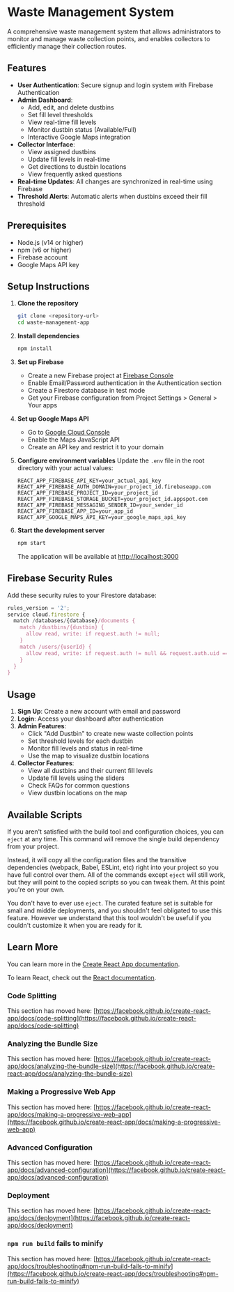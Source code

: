# Waste Management System

A comprehensive waste management system that allows administrators to monitor and manage waste collection points, and enables collectors to efficiently manage their collection routes.

## Features

- **User Authentication**: Secure signup and login system with Firebase Authentication
- **Admin Dashboard**:
  - Add, edit, and delete dustbins
  - Set fill level thresholds
  - View real-time fill levels
  - Monitor dustbin status (Available/Full)
  - Interactive Google Maps integration
- **Collector Interface**:
  - View assigned dustbins
  - Update fill levels in real-time
  - Get directions to dustbin locations
  - View frequently asked questions
- **Real-time Updates**: All changes are synchronized in real-time using Firebase
- **Threshold Alerts**: Automatic alerts when dustbins exceed their fill threshold

## Prerequisites

- Node.js (v14 or higher)
- npm (v6 or higher)
- Firebase account
- Google Maps API key

## Setup Instructions

1. **Clone the repository**
   ```bash
   git clone <repository-url>
   cd waste-management-app
   ```

2. **Install dependencies**
   ```bash
   npm install
   ```

3. **Set up Firebase**
   - Create a new Firebase project at [Firebase Console](https://console.firebase.google.com/)
   - Enable Email/Password authentication in the Authentication section
   - Create a Firestore database in test mode
   - Get your Firebase configuration from Project Settings > General > Your apps

4. **Set up Google Maps API**
   - Go to [Google Cloud Console](https://console.cloud.google.com/)
   - Enable the Maps JavaScript API
   - Create an API key and restrict it to your domain

5. **Configure environment variables**
   Update the `.env` file in the root directory with your actual values:
   ```
   REACT_APP_FIREBASE_API_KEY=your_actual_api_key
   REACT_APP_FIREBASE_AUTH_DOMAIN=your_project_id.firebaseapp.com
   REACT_APP_FIREBASE_PROJECT_ID=your_project_id
   REACT_APP_FIREBASE_STORAGE_BUCKET=your_project_id.appspot.com
   REACT_APP_FIREBASE_MESSAGING_SENDER_ID=your_sender_id
   REACT_APP_FIREBASE_APP_ID=your_app_id
   REACT_APP_GOOGLE_MAPS_API_KEY=your_google_maps_api_key
   ```

6. **Start the development server**
   ```bash
   npm start
   ```
   The application will be available at [http://localhost:3000](http://localhost:3000)

## Firebase Security Rules

Add these security rules to your Firestore database:

```javascript
rules_version = '2';
service cloud.firestore {
  match /databases/{database}/documents {
    match /dustbins/{dustbin} {
      allow read, write: if request.auth != null;
    }
    match /users/{userId} {
      allow read, write: if request.auth != null && request.auth.uid == userId;
    }
  }
}
```

## Usage

1. **Sign Up**: Create a new account with email and password
2. **Login**: Access your dashboard after authentication
3. **Admin Features**:
   - Click "Add Dustbin" to create new waste collection points
   - Set threshold levels for each dustbin
   - Monitor fill levels and status in real-time
   - Use the map to visualize dustbin locations
4. **Collector Features**:
   - View all dustbins and their current fill levels
   - Update fill levels using the sliders
   - Check FAQs for common questions
   - View dustbin locations on the map

## Available Scripts

If you aren't satisfied with the build tool and configuration choices, you can `eject` at any time. This command will remove the single build dependency from your project.

Instead, it will copy all the configuration files and the transitive dependencies (webpack, Babel, ESLint, etc) right into your project so you have full control over them. All of the commands except `eject` will still work, but they will point to the copied scripts so you can tweak them. At this point you're on your own.

You don't have to ever use `eject`. The curated feature set is suitable for small and middle deployments, and you shouldn't feel obligated to use this feature. However we understand that this tool wouldn't be useful if you couldn't customize it when you are ready for it.

## Learn More

You can learn more in the [Create React App documentation](https://facebook.github.io/create-react-app/docs/getting-started).

To learn React, check out the [React documentation](https://reactjs.org/).

### Code Splitting

This section has moved here: [https://facebook.github.io/create-react-app/docs/code-splitting](https://facebook.github.io/create-react-app/docs/code-splitting)

### Analyzing the Bundle Size

This section has moved here: [https://facebook.github.io/create-react-app/docs/analyzing-the-bundle-size](https://facebook.github.io/create-react-app/docs/analyzing-the-bundle-size)

### Making a Progressive Web App

This section has moved here: [https://facebook.github.io/create-react-app/docs/making-a-progressive-web-app](https://facebook.github.io/create-react-app/docs/making-a-progressive-web-app)

### Advanced Configuration

This section has moved here: [https://facebook.github.io/create-react-app/docs/advanced-configuration](https://facebook.github.io/create-react-app/docs/advanced-configuration)

### Deployment

This section has moved here: [https://facebook.github.io/create-react-app/docs/deployment](https://facebook.github.io/create-react-app/docs/deployment)

### `npm run build` fails to minify

This section has moved here: [https://facebook.github.io/create-react-app/docs/troubleshooting#npm-run-build-fails-to-minify](https://facebook.github.io/create-react-app/docs/troubleshooting#npm-run-build-fails-to-minify)
